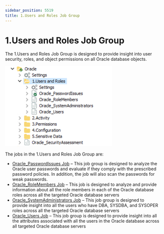 ```yaml
---
sidebar_position: 5519
title: 1.Users and Roles Job Group
---
```


# 1.Users and Roles Job Group

The 1.Users and Roles Job Group is designed to provide insight into user security, roles, and object permissions on all Oracle database objects.

![Users and Roles Job Group](../../../../../../../../static/images/AccessAnalyzer_12.0/Content/Resources/Images/EnterpriseAuditor/Solutions/Databases/Oracle/JobGroup19.png "Users and Roles Job Group")

The jobs in the 1.Users and Roles Job Group are:

* [Oracle\_PasswordIssues Job](Oracle_PasswordIssues "Oracle_PasswordIssues Job") – This job group is designed to analyze the Oracle user passwords and evaluate if they comply with the prescribed password policies. In addition, the job will also scan the passwords for weak passwords.
* [Oracle\_RoleMembers Job](Oracle_RoleMembers "Oracle_RoleMembers Job") – This job is designed to analyze and provide information about all the role members in each of the Oracle database roles across all the targeted Oracle database servers
* [Oracle\_SystemAdministrators Job](Oracle_SystemAdministrators "Oracle_SystemAdministrators Job") – This job group is designed to provide insight into all the users who have DBA, SYSDBA, and SYSOPER roles across all the targeted Oracle database servers
* [Oracle\_Users Job](Oracle_Users "Oracle_Users Job") – This job group is designed to provide insight into all the attributes associated with all the users in the Oracle database across all targeted Oracle database servers